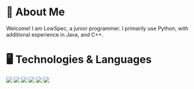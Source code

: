 # 👋 About Me
Welcome! I am LowSpec, a junior programmer. I primarily use Python, with additional experience in Java, and C++.

# 🖥️ Technologies & Languages
![](https://img.shields.io/badge/Language-Python-7393B3?logo=python&style=flat-square)
![](https://img.shields.io/badge/Language-Java-7393B3?logo=java&style=flat-square)
![](https://img.shields.io/badge/Language-C++-7393B3?logo=cpp&style=flat-square)
![](https://img.shields.io/badge/Technology-Git-7393B3?logo=git&style=flat-square)
![](https://img.shields.io/badge/OS-Windows-7393B3?logo=windows&style=flat-square)
![](https://img.shields.io/badge/OS-Ubuntu-7393B3?logo=ubuntu&style=flat-square)
